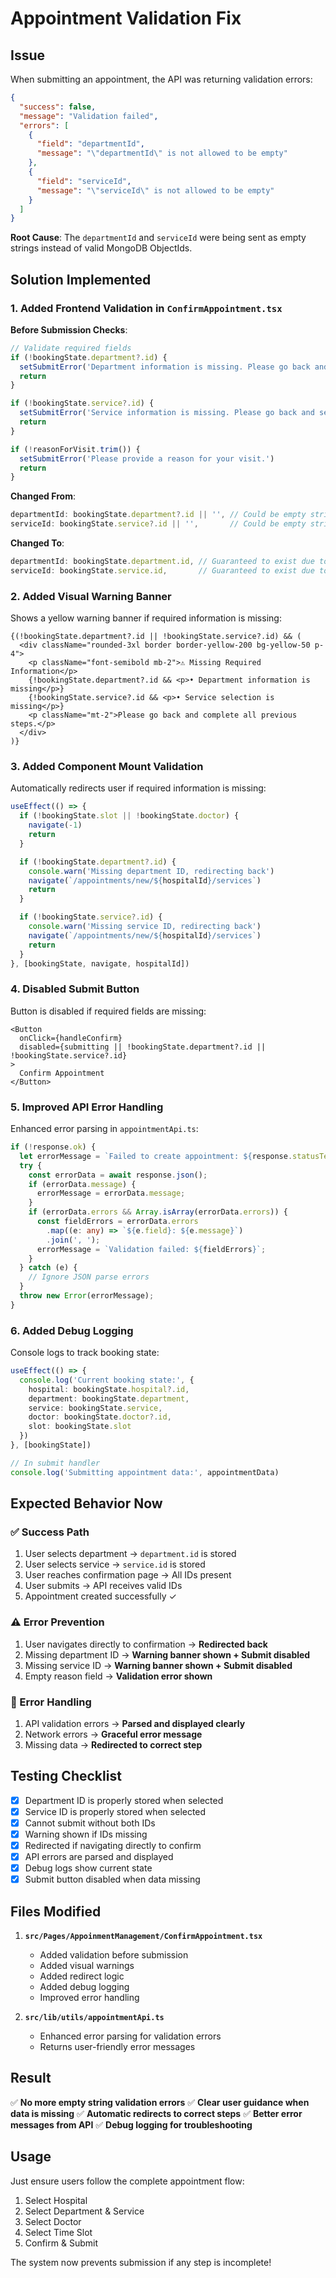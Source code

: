 # Appointment Validation Fix

## Issue

When submitting an appointment, the API was returning validation errors:
```json
{
  "success": false,
  "message": "Validation failed",
  "errors": [
    {
      "field": "departmentId",
      "message": "\"departmentId\" is not allowed to be empty"
    },
    {
      "field": "serviceId",
      "message": "\"serviceId\" is not allowed to be empty"
    }
  ]
}
```

**Root Cause**: The `departmentId` and `serviceId` were being sent as empty strings instead of valid MongoDB ObjectIds.

## Solution Implemented

### 1. Added Frontend Validation in `ConfirmAppointment.tsx`

**Before Submission Checks**:
```typescript
// Validate required fields
if (!bookingState.department?.id) {
  setSubmitError('Department information is missing. Please go back and select a department.')
  return
}

if (!bookingState.service?.id) {
  setSubmitError('Service information is missing. Please go back and select a service.')
  return
}

if (!reasonForVisit.trim()) {
  setSubmitError('Please provide a reason for your visit.')
  return
}
```

**Changed From**:
```typescript
departmentId: bookingState.department?.id || '', // Could be empty string
serviceId: bookingState.service?.id || '',       // Could be empty string
```

**Changed To**:
```typescript
departmentId: bookingState.department.id, // Guaranteed to exist due to validation
serviceId: bookingState.service.id,       // Guaranteed to exist due to validation
```

### 2. Added Visual Warning Banner

Shows a yellow warning banner if required information is missing:
```tsx
{(!bookingState.department?.id || !bookingState.service?.id) && (
  <div className="rounded-3xl border border-yellow-200 bg-yellow-50 p-4">
    <p className="font-semibold mb-2">⚠️ Missing Required Information</p>
    {!bookingState.department?.id && <p>• Department information is missing</p>}
    {!bookingState.service?.id && <p>• Service selection is missing</p>}
    <p className="mt-2">Please go back and complete all previous steps.</p>
  </div>
)}
```

### 3. Added Component Mount Validation

Automatically redirects user if required information is missing:
```typescript
useEffect(() => {
  if (!bookingState.slot || !bookingState.doctor) {
    navigate(-1)
    return
  }

  if (!bookingState.department?.id) {
    console.warn('Missing department ID, redirecting back')
    navigate(`/appointments/new/${hospitalId}/services`)
    return
  }

  if (!bookingState.service?.id) {
    console.warn('Missing service ID, redirecting back')
    navigate(`/appointments/new/${hospitalId}/services`)
    return
  }
}, [bookingState, navigate, hospitalId])
```

### 4. Disabled Submit Button

Button is disabled if required fields are missing:
```tsx
<Button
  onClick={handleConfirm}
  disabled={submitting || !bookingState.department?.id || !bookingState.service?.id}
>
  Confirm Appointment
</Button>
```

### 5. Improved API Error Handling

Enhanced error parsing in `appointmentApi.ts`:
```typescript
if (!response.ok) {
  let errorMessage = `Failed to create appointment: ${response.statusText}`;
  try {
    const errorData = await response.json();
    if (errorData.message) {
      errorMessage = errorData.message;
    }
    if (errorData.errors && Array.isArray(errorData.errors)) {
      const fieldErrors = errorData.errors
        .map((e: any) => `${e.field}: ${e.message}`)
        .join(', ');
      errorMessage = `Validation failed: ${fieldErrors}`;
    }
  } catch (e) {
    // Ignore JSON parse errors
  }
  throw new Error(errorMessage);
}
```

### 6. Added Debug Logging

Console logs to track booking state:
```typescript
useEffect(() => {
  console.log('Current booking state:', {
    hospital: bookingState.hospital?.id,
    department: bookingState.department,
    service: bookingState.service,
    doctor: bookingState.doctor?.id,
    slot: bookingState.slot
  })
}, [bookingState])

// In submit handler
console.log('Submitting appointment data:', appointmentData)
```

## Expected Behavior Now

### ✅ Success Path
1. User selects department → `department.id` is stored
2. User selects service → `service.id` is stored
3. User reaches confirmation page → All IDs present
4. User submits → API receives valid IDs
5. Appointment created successfully ✓

### ⚠️ Error Prevention
1. User navigates directly to confirmation → **Redirected back**
2. Missing department ID → **Warning banner shown + Submit disabled**
3. Missing service ID → **Warning banner shown + Submit disabled**
4. Empty reason field → **Validation error shown**

### 🐛 Error Handling
1. API validation errors → **Parsed and displayed clearly**
2. Network errors → **Graceful error message**
3. Missing data → **Redirected to correct step**

## Testing Checklist

- [x] Department ID is properly stored when selected
- [x] Service ID is properly stored when selected
- [x] Cannot submit without both IDs
- [x] Warning shown if IDs missing
- [x] Redirected if navigating directly to confirm
- [x] API errors are parsed and displayed
- [x] Debug logs show current state
- [x] Submit button disabled when data missing

## Files Modified

1. **`src/Pages/AppoinmentManagement/ConfirmAppointment.tsx`**
   - Added validation before submission
   - Added visual warnings
   - Added redirect logic
   - Added debug logging
   - Improved error handling

2. **`src/lib/utils/appointmentApi.ts`**
   - Enhanced error parsing for validation errors
   - Returns user-friendly error messages

## Result

✅ **No more empty string validation errors**
✅ **Clear user guidance when data is missing**
✅ **Automatic redirects to correct steps**
✅ **Better error messages from API**
✅ **Debug logging for troubleshooting**

## Usage

Just ensure users follow the complete appointment flow:
1. Select Hospital
2. Select Department & Service
3. Select Doctor
4. Select Time Slot
5. Confirm & Submit

The system now prevents submission if any step is incomplete!

